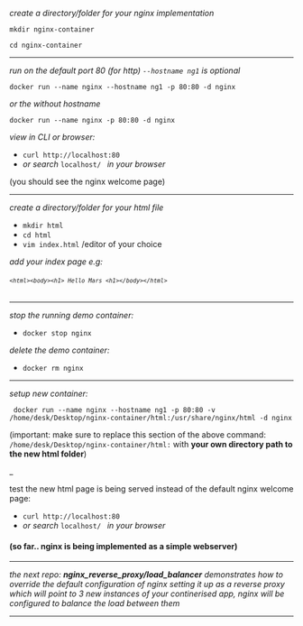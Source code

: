 _create a directory/folder for your nginx implementation_

`mkdir nginx-container`

`cd nginx-container`
<hr>

_run on the default port 80 (for http) `--hostname ng1` is optional_

   `docker run --name nginx --hostname ng1 -p 80:80 -d nginx`
   
_or the without hostname_

   `docker run --name nginx -p 80:80 -d nginx` 

_view in CLI or browser:_

 - `curl http://localhost:80` 
 - _or_ 
 _search_ `localhost/ ` _in your browser_
 
 (you should see the nginx welcome page)
<hr>

 _create a directory/folder for your html file_
 - `mkdir html`
 - `cd html`
 - `vim index.html`   /editor of your choice 
 
 _add your index page e.g:_
###### <code>```<html><body><h1> Hello Mars <h1></body></html>```</code>

<hr>

 _stop the running demo container:_
 - `docker stop nginx`

 _delete the demo container:_
 - `docker rm nginx`
 <hr>

_setup new container:_
```
 docker run --name nginx --hostname ng1 -p 80:80 -v /home/desk/Desktop/nginx-container/html:/usr/share/nginx/html -d nginx
```

 (important:
make sure to replace this section of the above command: `/home/desk/Desktop/nginx-container/html:` with **your own directory path to the new html folder**)

_

test the new html page is being served instead of the default nginx welcome page:

 - `curl http://localhost:80` 
 - _or_ 
 _search_ `localhost/ ` _in your browser_

#### (so far.. nginx is being implemented as a simple webserver)
<hr>

_the next repo: **nginx_reverse_proxy/load_balancer** demonstrates how to override the default configuration of nginx setting it up as a reverse proxy which will point to 3 new instances of your continerised app, nginx will be configured to balance the load between them_
<hr>
